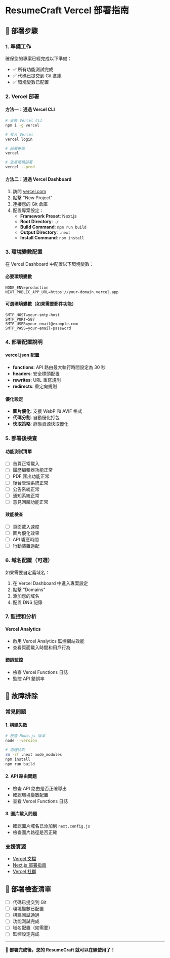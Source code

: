 # ResumeCraft Vercel 部署指南

## 🚀 部署步驟

### 1. 準備工作
確保您的專案已經完成以下準備：
- ✅ 所有功能測試完成
- ✅ 代碼已提交到 Git 倉庫
- ✅ 環境變數已配置

### 2. Vercel 部署

#### 方法一：通過 Vercel CLI
```bash
# 安裝 Vercel CLI
npm i -g vercel

# 登入 Vercel
vercel login

# 部署專案
vercel

# 生產環境部署
vercel --prod
```

#### 方法二：通過 Vercel Dashboard
1. 訪問 [vercel.com](https://vercel.com)
2. 點擊 "New Project"
3. 連接您的 Git 倉庫
4. 配置專案設定：
   - **Framework Preset**: Next.js
   - **Root Directory**: `./`
   - **Build Command**: `npm run build`
   - **Output Directory**: `.next`
   - **Install Command**: `npm install`

### 3. 環境變數配置

在 Vercel Dashboard 中配置以下環境變數：

#### 必要環境變數
```env
NODE_ENV=production
NEXT_PUBLIC_APP_URL=https://your-domain.vercel.app
```

#### 可選環境變數（如果需要郵件功能）
```env
SMTP_HOST=your-smtp-host
SMTP_PORT=587
SMTP_USER=your-email@example.com
SMTP_PASS=your-email-password
```

### 4. 部署配置說明

#### vercel.json 配置
- **functions**: API 路由最大執行時間設定為 30 秒
- **headers**: 安全標頭配置
- **rewrites**: URL 重寫規則
- **redirects**: 重定向規則

#### 優化設定
- **圖片優化**: 支援 WebP 和 AVIF 格式
- **代碼分割**: 自動優化打包
- **快取策略**: 靜態資源快取優化

### 5. 部署後檢查

#### 功能測試清單
- [ ] 首頁正常載入
- [ ] 履歷編輯器功能正常
- [ ] PDF 匯出功能正常
- [ ] 後台管理系統正常
- [ ] 公告系統正常
- [ ] 通知系統正常
- [ ] 意見回饋功能正常

#### 效能檢查
- [ ] 頁面載入速度
- [ ] 圖片優化效果
- [ ] API 響應時間
- [ ] 行動裝置適配

### 6. 域名配置（可選）

如果需要自定義域名：
1. 在 Vercel Dashboard 中進入專案設定
2. 點擊 "Domains"
3. 添加您的域名
4. 配置 DNS 記錄

### 7. 監控和分析

#### Vercel Analytics
- 啟用 Vercel Analytics 監控網站效能
- 查看頁面載入時間和用戶行為

#### 錯誤監控
- 檢查 Vercel Functions 日誌
- 監控 API 錯誤率

## 🔧 故障排除

### 常見問題

#### 1. 構建失敗
```bash
# 檢查 Node.js 版本
node --version

# 清理快取
rm -rf .next node_modules
npm install
npm run build
```

#### 2. API 路由問題
- 檢查 API 路由是否正確導出
- 確認環境變數配置
- 查看 Vercel Functions 日誌

#### 3. 圖片載入問題
- 確認圖片域名已添加到 `next.config.js`
- 檢查圖片路徑是否正確

### 支援資源
- [Vercel 文檔](https://vercel.com/docs)
- [Next.js 部署指南](https://nextjs.org/docs/deployment)
- [Vercel 社群](https://github.com/vercel/vercel/discussions)

## 📝 部署檢查清單

- [ ] 代碼已提交到 Git
- [ ] 環境變數已配置
- [ ] 構建測試通過
- [ ] 功能測試完成
- [ ] 域名配置（如需要）
- [ ] 監控設定完成

---

🎉 **部署完成後，您的 ResumeCraft 就可以在線使用了！**
